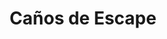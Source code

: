 ---
title: "Caños de Escape"
url: /jose-leon-suarez/canos-de-escape/
shop: piezas de automóviles
---